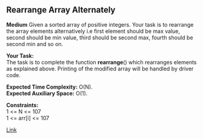 ## Rearrange Array Alternately
**Medium**
Given a sorted array of positive integers. Your task is to rearrange  the array elements alternatively i.e first element should be max value, second should be min value, third should be second max, fourth should be second min and so on.

**Your Task:**  
The task is to complete the function  **rearrange**() which rearranges elements as explained above. Printing of the modified array will be handled by driver code.

**Expected Time Complexity:** O(N).  
**Expected Auxiliary Space:** O(1).

**Constraints:**  
1 <= N <= 107  
1 <= arr[i] <= 107

[Link](https://practice.geeksforgeeks.org/problems/-rearrange-array-alternately-1587115620/1)

